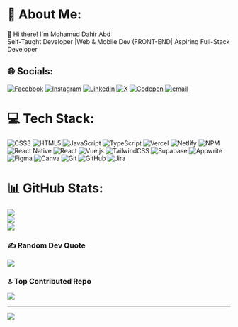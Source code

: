 # 💫 About Me:
👋 Hi there! I'm Mohamud Dahir Abd<br>Self-Taught Developer |Web & Mobile Dev (FRONT-END| Aspiring Full-Stack Developer


## 🌐 Socials:
[![Facebook](https://img.shields.io/badge/Facebook-%231877F2.svg?logo=Facebook&logoColor=white)](https://facebook.com/MDahirAbdi1) [![Instagram](https://img.shields.io/badge/Instagram-%23E4405F.svg?logo=Instagram&logoColor=white)](https://instagram.com/eco_mohamud) [![LinkedIn](https://img.shields.io/badge/LinkedIn-%230077B5.svg?logo=linkedin&logoColor=white)](https://linkedin.com/in/@MDahirAbdi) [![X](https://img.shields.io/badge/X-black.svg?logo=X&logoColor=white)](https://x.com/@MDahirAbdi) [![Codepen](https://img.shields.io/badge/Codepen-000000?logo=codepen&logoColor=white)](https://codepen.io/@MDahirAbdi) [![email](https://img.shields.io/badge/Email-D14836?logo=gmail&logoColor=white)](mailto:siyaasi54@gmail.com) 

# 💻 Tech Stack:
![CSS3](https://img.shields.io/badge/css3-%231572B6.svg?style=for-the-badge&logo=css3&logoColor=white) ![HTML5](https://img.shields.io/badge/html5-%23E34F26.svg?style=for-the-badge&logo=html5&logoColor=white) ![JavaScript](https://img.shields.io/badge/javascript-%23323330.svg?style=for-the-badge&logo=javascript&logoColor=%23F7DF1E) ![TypeScript](https://img.shields.io/badge/typescript-%23007ACC.svg?style=for-the-badge&logo=typescript&logoColor=white) ![Vercel](https://img.shields.io/badge/vercel-%23000000.svg?style=for-the-badge&logo=vercel&logoColor=white) ![Netlify](https://img.shields.io/badge/netlify-%23000000.svg?style=for-the-badge&logo=netlify&logoColor=#00C7B7) ![NPM](https://img.shields.io/badge/NPM-%23CB3837.svg?style=for-the-badge&logo=npm&logoColor=white) ![React Native](https://img.shields.io/badge/react_native-%2320232a.svg?style=for-the-badge&logo=react&logoColor=%2361DAFB) ![React](https://img.shields.io/badge/react-%2320232a.svg?style=for-the-badge&logo=react&logoColor=%2361DAFB) ![Vue.js](https://img.shields.io/badge/vue.js-%2335495e.svg?style=for-the-badge&logo=vuedotjs&logoColor=%234FC08D) ![TailwindCSS](https://img.shields.io/badge/tailwindcss-%2338B2AC.svg?style=for-the-badge&logo=tailwind-css&logoColor=white) ![Supabase](https://img.shields.io/badge/Supabase-3ECF8E?style=for-the-badge&logo=supabase&logoColor=white) ![Appwrite](https://img.shields.io/badge/Appwrite-%23FD366E.svg?style=for-the-badge&logo=appwrite&logoColor=white) ![Figma](https://img.shields.io/badge/figma-%23F24E1E.svg?style=for-the-badge&logo=figma&logoColor=white) ![Canva](https://img.shields.io/badge/Canva-%2300C4CC.svg?style=for-the-badge&logo=Canva&logoColor=white) ![Git](https://img.shields.io/badge/git-%23F05033.svg?style=for-the-badge&logo=git&logoColor=white) ![GitHub](https://img.shields.io/badge/github-%23121011.svg?style=for-the-badge&logo=github&logoColor=white) ![Jira](https://img.shields.io/badge/jira-%230A0FFF.svg?style=for-the-badge&logo=jira&logoColor=white)
# 📊 GitHub Stats:
![](https://github-readme-stats.vercel.app/api?username=MDahirAbdi&theme=neon&hide_border=false&include_all_commits=false&count_private=true)<br/>
![](https://github-readme-streak-stats.herokuapp.com/?user=MDahirAbdi&theme=neon&hide_border=false)<br/>
![](https://github-readme-stats.vercel.app/api/top-langs/?username=MDahirAbdi&theme=neon&hide_border=false&include_all_commits=false&count_private=true&layout=compact)

### ✍️ Random Dev Quote
![](https://quotes-github-readme.vercel.app/api?type=horizontal&theme=radical)

### 🔝 Top Contributed Repo
![](https://github-contributor-stats.vercel.app/api?username=MDahirAbdi&limit=5&theme=radical&combine_all_yearly_contributions=true)

---
[![](https://visitcount.itsvg.in/api?id=MDahirAbdi&icon=10&color=0)](https://visitcount.itsvg.in)

<!-- Proudly created with GPRM ( https://gprm.itsvg.in ) -->
